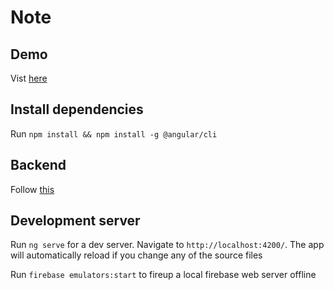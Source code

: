 # Note

## Demo
Vist [here](https://notes-app-d3555.web.app)

## Install dependencies
Run `npm install && npm install -g @angular/cli`


## Backend

Follow [this](https://github.com/HazemBZ/notes-app-flask-backend/tree/master)

## Development server

Run `ng serve` for a dev server. Navigate to `http://localhost:4200/`. The app will automatically reload if you change any of the source files

Run `firebase emulators:start` to fireup a local firebase web server offline 
